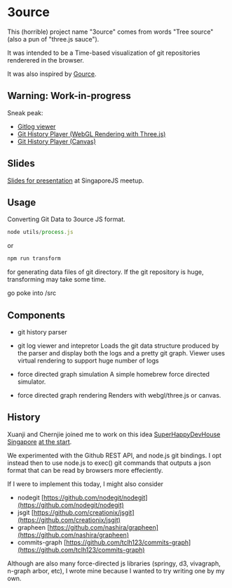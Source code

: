 3ource
======

This (horrible) project name "3ource" comes from words "Tree source" (also a pun of "three.js sauce").

It was intended to be a Time-based visualization of git repositories renderered in the browser.

It was also inspired by [Gource](https://code.google.com/p/gource/).

## Warning: Work-in-progress

Sneak peak:
- [Gitlog viewer](https://zz85.github.io/3ource/src/timeline.html)
- [Git History Player (WebGL Rendering with Three.js)](https://zz85.github.io/3ource/src/flow_webgl.html)
- [Git History Player (Canvas)](https://zz85.github.io/3ource/src/flow.html)

## Slides
[Slides for presentation](https://slides.com/zz85/git-visualization-js/) at SingaporeJS meetup.


## Usage

Converting Git Data to 3ource JS format.

```js
node utils/process.js
```

or

```sh
npm run transform
```

for generating data files of git directory. If the git repository is huge, transforming may take some time.

go poke into /src

## Components
- git history parser

- git log viewer and intepretor
Loads the git data structure produced by the parser and display both the logs and a pretty git graph. Viewer uses virtual rendering to support huge number of logs

- force directed graph simulation
A simple homebrew force directed simulator.

- force directed graph rendering
Renders with webgl/three.js or canvas.

## History

Xuanji and Chernjie joined me to work on this idea  [SuperHappyDevHouse Singapore](https://www.facebook.com/shdhsg) [at the start](http://www.superhappydevhouse.sg/w/page/65152011/SHDH%203%20Current%20Projects).

We experimented with the Github REST API, and node.js git bindings. I opt instead then to use node.js to exec() git commands that outputs a json format that can be read by browsers more effeciently.

If I were to implement this today, I might also consider
- nodegit [https://github.com/nodegit/nodegit](https://github.com/nodegit/nodegit)
- jsgit [https://github.com/creationix/jsgit](https://github.com/creationix/jsgit)
- grapheen [https://github.com/nashira/grapheen](https://github.com/nashira/grapheen)
- commits-graph [https://github.com/tclh123/commits-graph](https://github.com/tclh123/commits-graph)

Although are also many force-directed js libraries (springy, d3, vivagraph, n-graph arbor, etc), I wrote mine because I wanted to try writing one by my own.